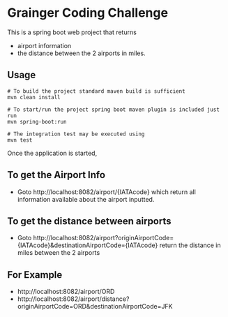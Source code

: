 # Grainger Coding Challenge

This is a spring boot web project that returns
   - airport information  
   - the distance between the 2 airports in miles.
## Usage
```
# To build the project standard maven build is sufficient
mvn clean install

# To start/run the project spring boot maven plugin is included just run
mvn spring-boot:run

# The integration test may be executed using
mvn test
```
 
Once the application is started,
## To get the Airport Info 
- Goto http://localhost:8082/airport/{IATAcode} which return all information available about the airport inputted.

## To get the distance between airports
- Goto http://localhost:8082/airport?originAirportCode={IATAcode}&destinationAirportCode={IATAcode} return the distance in miles between the 2 airports



## For Example
- http://localhost:8082/airport/ORD
- http://localhost:8082/airport/distance?originAirportCode=ORD&destinationAirportCode=JFK
